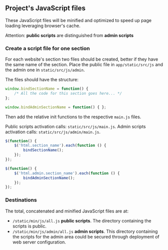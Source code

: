 ## Project's JavaScript files

These JavaScript files will be minified and optimized to speed up page loading
leveraging browser's cache.

Attention: **public scripts** are distinguished from **admin scripts**


### Create a script file for one section

For each website's section two files should be created, better if they have the
same name of the section. Place the public file in `app/static/src/js` and the
admin one in `static/src/js/admin`.

The files should have the structure:

```javascript
window.bindSectionName = function() {
    /* All the code for this section goes here... */
};

window.bindAdminSectionName = function() { };
```

Then add the relative init functions to the respective `main.js` files. 

Public scripts activation calls: `static/src/js/main.js`.
Admin scripts activation calls: `static/src/js/admin/main.js`.

```javascript
$(function() {
	$('html.section_name').each(function () {
        bindSectionName();
    });
});

$(function() {
	$('html.admin.section_name').each(function () {
        bindAdminSectionName();
    });
});
```

### Destinations

The total, concatenated and minified JavaScript files are at:

- `/static/min/js/all.js` **public scripts**. The directory containing the 
scripts is public.
- `/static/min/js/admin/all.js` **admin scripts**. This directory containing the
scripts for the admin area could be secured through deployment of web server 
configuration.

